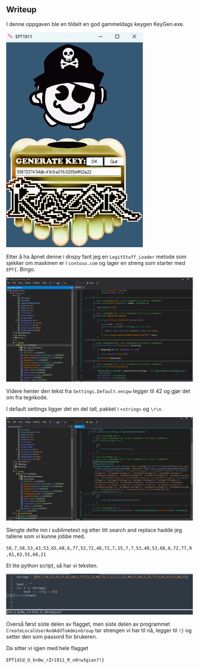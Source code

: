 ## Writeup

I denne oppgaven ble en tildelt en god gammeldags keygen KeyGen.exe. 

![ept1911](ept1911.png)

Etter å ha åpnet denne i dnspy fant jeg en `LegitStuff_Loader` metode som sjekker om maskinen er i `contoso.com` og lager en streng som starter med `EPT{`. Bingo.

![dnspy1](dnspy1.png)

Videre henter den tekst fra `Settings.Default.encpw` legger til 42 og gjør det om fra tegnkode.

I default settings ligger det en del tall, pakket i `<string>` og `\r\n`.

![dnspy2](dnspy2.png)

Slengte dette inn i sublimetext og etter litt search and replace hadde jeg tallene som vi kunne jobbe med.

`58,7,58,53,43,53,65,68,6,77,53,72,48,72,7,15,7,7,53,40,53,68,6,72,77,9,61,63,55,68,21`

Et lite python script, så har vi teksten.

![solve](solve.png)

Overså først siste delen av flagget, men siste delen av programmet `CreateLocalUserAndAddToAdminGroup` tar strengen vi har til nå, legger til `!}` og setter den som passord for brukeren. 

Da sitter vi igjen med hele flagget 

`EPT{d1d_U_kn0w_rZr1911_R_n0rw3gian?!}`